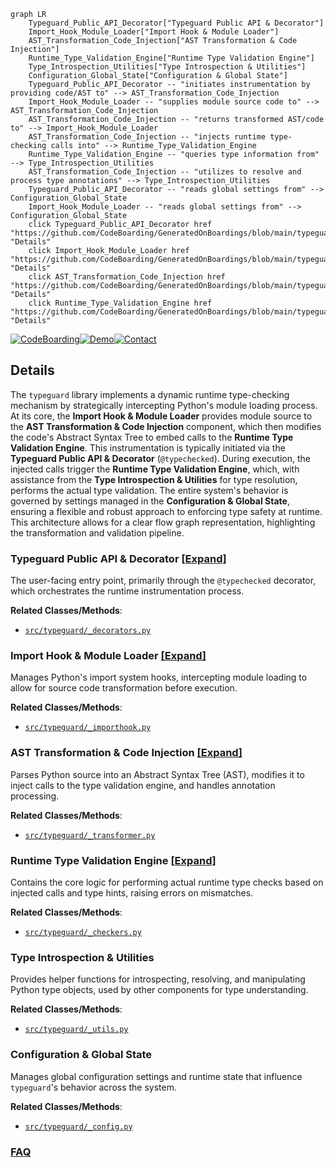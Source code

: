 ```mermaid
graph LR
    Typeguard_Public_API_Decorator["Typeguard Public API & Decorator"]
    Import_Hook_Module_Loader["Import Hook & Module Loader"]
    AST_Transformation_Code_Injection["AST Transformation & Code Injection"]
    Runtime_Type_Validation_Engine["Runtime Type Validation Engine"]
    Type_Introspection_Utilities["Type Introspection & Utilities"]
    Configuration_Global_State["Configuration & Global State"]
    Typeguard_Public_API_Decorator -- "initiates instrumentation by providing code/AST to" --> AST_Transformation_Code_Injection
    Import_Hook_Module_Loader -- "supplies module source code to" --> AST_Transformation_Code_Injection
    AST_Transformation_Code_Injection -- "returns transformed AST/code to" --> Import_Hook_Module_Loader
    AST_Transformation_Code_Injection -- "injects runtime type-checking calls into" --> Runtime_Type_Validation_Engine
    Runtime_Type_Validation_Engine -- "queries type information from" --> Type_Introspection_Utilities
    AST_Transformation_Code_Injection -- "utilizes to resolve and process type annotations" --> Type_Introspection_Utilities
    Typeguard_Public_API_Decorator -- "reads global settings from" --> Configuration_Global_State
    Import_Hook_Module_Loader -- "reads global settings from" --> Configuration_Global_State
    click Typeguard_Public_API_Decorator href "https://github.com/CodeBoarding/GeneratedOnBoardings/blob/main/typeguard/Typeguard_Public_API_Decorator.md" "Details"
    click Import_Hook_Module_Loader href "https://github.com/CodeBoarding/GeneratedOnBoardings/blob/main/typeguard/Import_Hook_Module_Loader.md" "Details"
    click AST_Transformation_Code_Injection href "https://github.com/CodeBoarding/GeneratedOnBoardings/blob/main/typeguard/AST_Transformation_Code_Injection.md" "Details"
    click Runtime_Type_Validation_Engine href "https://github.com/CodeBoarding/GeneratedOnBoardings/blob/main/typeguard/Runtime_Type_Validation_Engine.md" "Details"
```

[![CodeBoarding](https://img.shields.io/badge/Generated%20by-CodeBoarding-9cf?style=flat-square)](https://github.com/CodeBoarding/GeneratedOnBoardings)[![Demo](https://img.shields.io/badge/Try%20our-Demo-blue?style=flat-square)](https://www.codeboarding.org/demo)[![Contact](https://img.shields.io/badge/Contact%20us%20-%20contact@codeboarding.org-lightgrey?style=flat-square)](mailto:contact@codeboarding.org)

## Details

The `typeguard` library implements a dynamic runtime type-checking mechanism by strategically intercepting Python's module loading process. At its core, the **Import Hook & Module Loader** provides module source to the **AST Transformation & Code Injection** component, which then modifies the code's Abstract Syntax Tree to embed calls to the **Runtime Type Validation Engine**. This instrumentation is typically initiated via the **Typeguard Public API & Decorator** (`@typechecked`). During execution, the injected calls trigger the **Runtime Type Validation Engine**, which, with assistance from the **Type Introspection & Utilities** for type resolution, performs the actual type validation. The entire system's behavior is governed by settings managed in the **Configuration & Global State**, ensuring a flexible and robust approach to enforcing type safety at runtime. This architecture allows for a clear flow graph representation, highlighting the transformation and validation pipeline.

### Typeguard Public API & Decorator [[Expand]](./Typeguard_Public_API_Decorator.md)
The user-facing entry point, primarily through the `@typechecked` decorator, which orchestrates the runtime instrumentation process.


**Related Classes/Methods**:

- <a href="https://github.com/agronholm/typeguard/blob/master/src/typeguard/_decorators.py" target="_blank" rel="noopener noreferrer">`src/typeguard/_decorators.py`</a>


### Import Hook & Module Loader [[Expand]](./Import_Hook_Module_Loader.md)
Manages Python's import system hooks, intercepting module loading to allow for source code transformation before execution.


**Related Classes/Methods**:

- <a href="https://github.com/agronholm/typeguard/blob/master/src/typeguard/_importhook.py" target="_blank" rel="noopener noreferrer">`src/typeguard/_importhook.py`</a>


### AST Transformation & Code Injection [[Expand]](./AST_Transformation_Code_Injection.md)
Parses Python source into an Abstract Syntax Tree (AST), modifies it to inject calls to the type validation engine, and handles annotation processing.


**Related Classes/Methods**:

- <a href="https://github.com/agronholm/typeguard/blob/master/src/typeguard/_transformer.py" target="_blank" rel="noopener noreferrer">`src/typeguard/_transformer.py`</a>


### Runtime Type Validation Engine [[Expand]](./Runtime_Type_Validation_Engine.md)
Contains the core logic for performing actual runtime type checks based on injected calls and type hints, raising errors on mismatches.


**Related Classes/Methods**:

- <a href="https://github.com/agronholm/typeguard/blob/master/src/typeguard/_checkers.py" target="_blank" rel="noopener noreferrer">`src/typeguard/_checkers.py`</a>


### Type Introspection & Utilities
Provides helper functions for introspecting, resolving, and manipulating Python type objects, used by other components for type understanding.


**Related Classes/Methods**:

- <a href="https://github.com/agronholm/typeguard/blob/master/src/typeguard/_utils.py" target="_blank" rel="noopener noreferrer">`src/typeguard/_utils.py`</a>


### Configuration & Global State
Manages global configuration settings and runtime state that influence `typeguard`'s behavior across the system.


**Related Classes/Methods**:

- <a href="https://github.com/agronholm/typeguard/blob/master/src/typeguard/_config.py" target="_blank" rel="noopener noreferrer">`src/typeguard/_config.py`</a>




### [FAQ](https://github.com/CodeBoarding/GeneratedOnBoardings/tree/main?tab=readme-ov-file#faq)
